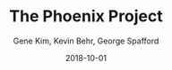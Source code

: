 ---
title: "The Phoenix Project"
book: the-phoenix-project
author: Gene Kim, Kevin Behr, George Spafford
kindle: true
date: 2018-10-01
tags: posts
bookshop_id: 9780988262591
--- 